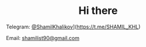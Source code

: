 <h1 align="center">Hi there</h1>

Telegram: [@ShamilKhalikov](https://t.me/SHAMIL_KHL)](https://t.me/SHAMIL_KHL)

Email: shamilist90@gmail.com



